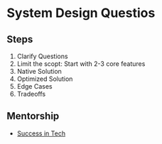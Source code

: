 # System Design Questios

## Steps

1. Clarify Questions
2. Limit the scopt: Start with 2-3 core features
3. Native Solution
4. Optimized Solution
5. Edge Cases
6. Tradeoffs

## Mentorship

- [Success in Tech](https://www.successintech.com/)